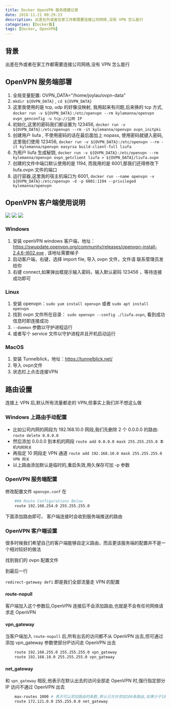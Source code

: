 ```yaml
---
title: Docker OpenVPN 服务搭建记录
date: 2018-11-21 00:29:23
description: 出差在外或者在家工作都需要连接公司网络,没有 VPN 怎么能行
categories: [Docker篇]
tags: [Docker, OpenVPN]
---
```


<!-- more -->
## 背景

出差在外或者在家工作都需要连接公司网络,没有 VPN 怎么能行

## OpenVPN 服务端部署

1. 全局变量配置: OVPN_DATA="/home/joylau/ovpn-data"
2. `mkdir ${OVPN_DATA}` , `cd ${OVPN_DATA}`
3. 这里我使用的是 tcp, udp 的好像没映射, 我用起来有问题,后来换的 tcp 方式, `docker run -v ${OVPN_DATA}:/etc/openvpn --rm kylemanna/openvpn ovpn_genconfig -u tcp://公网 IP`
4. 初始化,这里的密码我们都设置为 123456, `docker run -v ${OVPN_DATA}:/etc/openvpn --rm -it kylemanna/openvpn ovpn_initpki`
5. 创建用户 liufa , 不使用密码的话在最后面加上 nopass, 使用密码就键入密码,这里我们使用 123456, `docker run -v ${OVPN_DATA}:/etc/openvpn --rm -it kylemanna/openvpn easyrsa build-client-full liufa`
6. 为用户 liufa 生成秘钥, `docker run -v ${OVPN_DATA}:/etc/openvpn --rm kylemanna/openvpn ovpn_getclient liufa > ${OVPN_DATA}/liufa.ovpn`
7. 创建的文件中端口默认使用的是 1194, 而我用的是 6001,那我们还得修改下 liufa.ovpn 文件的端口
8. 运行容器,这里我的宿主机端口为 6001, `docker run --name openvpn -v ${OVPN_DATA}:/etc/openvpn -d -p 6001:1194 --privileged kylemanna/openvpn`



## OpenVPN 客户端使用说明

![](https://img.shields.io/badge/author-joylau-green.svg)	![](https://img.shields.io/badge/date-2018--11--20-yellow.svg)	![](https://img.shields.io/badge/version-1.0-blue.svg)

### Windows
1. 安装 openVPN windows 客户端，地址：https://swupdate.openvpn.org/community/releases/openvpn-install-2.4.6-I602.exe , 该地址需要梯子
2. 启动客户端，右键，选择 import file, 导入 ovpn 文件，文件请 联系管理员发给你
3. 右键 connect,如果弹出框提示输入密码，输入默认密码 123456 ，等待连接成功即可

### Linux 
1. 安装 openvpn：`sudo yum install openvpn` 或者 `sudo apt install openvpn`
2. 找到 ovpn 文件所在目录： `sudo openvpn --config ./liufa.ovpn`, 看到成功信息时即连接成功
3. `--daemon` 参数以守护进程运行
4. 或者写个 service 文件以守护进程并且开机启动运行

### MacOS
1. 安装 Tunnelblick，地址：https://tunnelblick.net/
2. 导入 ovpn文件
3. 状态栏上点击连接VPN


## 路由设置
连接上 VPN 后,默认所有流量都走的 VPN,但事实上我们并不想这么做

### Windows 上路由手动配置

- ⽐如公司内网的网段为 192.168.10.0 网段,我们先删除 2 个 0.0.0.0 的路由: `route delete 0.0.0.0 `
- 然后添加 0.0.0.0 到本机的网段 `route add 0.0.0.0 mask 255.255.255.0 本机内网网关` 
- 再指定 10 网段走 VPN 通道 `route add 192.168.10.0 mask 255.255.255.0 VPN 网关`
- 以上路由添加默认是临时的,重启失效,⽤久保存可加 -p 参数

### OpenVPN 服务端配置
修改配置文件 `openvpn.conf`
在 

``` bash
    ### Route Configurations Below
    route 192.168.254.0 255.255.255.0
```

下面添加路由即可， 客户端连接时会收到服务端推送的路由

### OpenVPN 客户端设置
很多时候我们希望自己的客户端能够自定义路由，而且更该服务端的配置并不是一个相对较好的做法

找到我们的 ovpn 配置文件 

到最后一行

`redirect-gateway def1`
即是我们全部流量走 VPN 的配置

#### route-nopull
客户端加入这个参数后,OpenVPN 连接后不会添加路由,也就是不会有任何网络请求走 OpenVPN

#### vpn_gateway
当客户端加入 `route-nopull` 后,所有出去的访问都不从 OpenVPN 出去,但可通过添加 vpn_gateway 参数使部分IP访问走 OpenVPN 出去

```bash
    route 192.168.255.0 255.255.255.0 vpn_gateway
    route 192.168.10.0 255.255.255.0 vpn_gateway
```

#### net_gateway
和 `vpn_gateway` 相反,他表示在默认出去的访问全部走 OpenVPN 时,强行指定部分 IP 访问不通过 OpenVPN 出去

```bash
    max-routes 1000 # 表示可以添加路由的条数,默认只允许添加100条路由,如果少于100条路由可不加这个参数
    route 172.121.0.0 255.255.0.0 net_gateway
```






